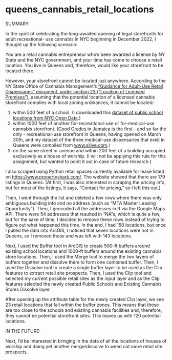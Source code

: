 # queens_cannabis_retail_locations

SUMMARY:

In the spirit of celebrating the long-awaited opening of legal storefronts for adult recreational-
use cannabis in NYC beginning in December 2022, I thought up the following
scenario:

You are a retail cannabis entrepreneur who’s been awarded a license by NY State and the
NYC government, and your time has come to choose a retail location. You live in Queens
and, therefore, would like your storefront to be located there.

However, your storefront cannot be located just anywhere. According to the NY State Office
of Cannabis Management’s [“Guidance for Adult-Use Retail Dispensaries” document, under
section 23 (“Location of Licensed Premises”)](https://cannabis.ny.gov/system/files/documents/2023/02/guidance-for-adult-use-retail-dispensaries-2.1.pdf), assuming that the potential location of a
licensed cannabis storefront complies with local zoning ordinances, it cannot be located:
1) within 500 feet of a school. (I downloaded this [dataset of public school locations
from NYC Open Data](https://data.cityofnewyork.us/Education/School-Point-Locations/jfju-ynrr).)
2) within 1000 feet of another for-recreational-use or for-medical-use cannabis
storefront. ([Good Grades in Jamaica](https://www.nbcnews.com/news/nbcblk/new-york-citys-newest-weed-dispensary-opens-black-woman-helm-rcna78191) is the first - and so far the only - recreational-use
storefront in Queens, having opened on March 30th, and my dataset of the three
medical-use dispensaries that exist in Queens were compiled from www.silive.com.)
3) on the same street or avenue and within 200 feet of a building occupied exclusively
as a house of worship. (I will not be applying this rule for this assignment, but wanted
to point it out in case of future research.)

I also scraped using Python retail spaces currently available for lease listed on
https://www.propertyshark.com/. The website showed that there are 179 listings in Queens.
(At first, I was also interested in scraping the pricing info, but for most of the listings, it says,
“Contact for pricing,” so I left this out.) 

Then, I went through the list and deleted a few rows
where there was only ambiguous building info and no address (such as “MTA Master Leasing
Opportunity”). Then, I geocoded all the addresses in R via the Google Maps API. There were
54 addresses that resulted in “NA”s, which is quite a few, but for the sake of time, I decided to
remove these rows instead of trying to figure out what happened this time. In the end, I had
150 locations, but once I pulled the data into ArcGIS, I noticed that seven locations were not
in Queens, so I removed those and was left with 143 locations.

Next, I used the Buffer tool in ArcGIS to create 500-ft buffers around existing school
locations and 1000-ft buffers around the existing cannabis store locations. Then, I used the
Merge tool to merge the two layers of buffers together and dissolve them to form one
combined buffer. Then, I used the Dissolve tool to create a single buffer layer to be used as
the Clip features to extract retail site prospects. Then, I used the Clip tool and selected my
current possible retail sites as the input layer and as the Clip features selected the newly
created Public Schools and Existing Cannabis Stores Dissolve layer.

After opening up the attribute table for the newly created Clip layer, we see 23 retail
locations that fall within the buffer zones. This means that these are too close to the schools
and existing cannabis facilities and, therefore, they cannot be potential storefront sites. This
leaves us with 120 potential locations.

IN THE FUTURE:

Next, I’d be interested in bringing in the data of all the locations of houses of worship and
doing yet another merge/dissolve to weed out more retail site prospects.

